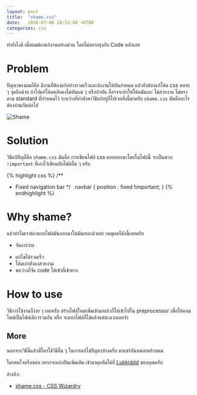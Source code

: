 ```yaml
---
layout: post
title:  "shame.css"
date:   2016-07-08 20:52:00 +0700
categories: css
---
```

ทำยังไงดี เมื่อผมต้องแก้งานอย่างด่วน โดยไม่อยากยุ่งกับ Code หลักเลย

# Problem
ปัญหาของผมก็คือ มีงานที่ต้องแก้อย่างรวดเร็วและส่งงานให้ทันกำหนด แล้วยังต้องแก้โค้ด css หลาย ๆ จุดอีกด้วย ถ้าไปแก้โค้ดหลักคงไม่ทันแน่ ๆ หรือถ้าทัน ก็อาจจะทำให้โค้ดมันเละ ไม่สวยงาม ไม่ตรงตาม standard ที่กำหนดไว้ ระหว่างที่กำลังหาวิธีแก้อยู่ก็ไปเจอสิ่งนี้มาครับ `shame.css` มันคืออะไรต้องอ่านกันต่อไป

![Shame](http://i.giphy.com/7ihN5Rdv4EoQE.gif)

# Solution
วิธีแก้ปัญก็คือ `shame.css` มันคือ การเขียนไฟล์ css แยกออกมาโดยในไฟล์นี้ จะเป็นพวก `!important` ที่เอาไว้เขียนทับไฟล์อื่น ๆ ครับ

{% highlight css %}
/**
 * Fixed navigation bar
 */ 
.navbar {
  position : fixed !important;
}
{% endhighlight %}

# Why shame?
แล้วทำไมเราต้องแยกไฟล์มันออกมาให้มันเยอะด้วยล่ะ เหตุผลก็ดังนี้เลยครับ

* จัดการง่าย
+ แก้ไขได้รวดเร็ว
+ โค้ดเก่ายังคงสวยงาม
+ พอว่างก็จัด code ให้เข้าที่เข้าทาง

# How to use
วิธีการใช้งานก็ง่าย ๆ เลยครับ สร้างไฟล์ใหม่เพิ่มเข้ามาแล้วก็ใส่เข้าไปใน preprocessor เพื่อให้คอมไพล์เป็นไฟล์เดียวรวมกัน หรือ จะแยกไฟล์ก็ได้แล้วแต่สะดวกเลยจ้า

## More
นอกจากวิธีนี้แล้วมีใครใช้วิธีอื่น ๆ ในการแก้ไขปัญหาบ้างครับ มาแชร์กันหน่อยคร้าบผม


ใครสนใจหรือชอบ อยากจะแบ่งปันเพิ่มเติม เข้ามาคุยกันได้ที่ [Lukkiddd](http://www.facebook.com/lukkiddd) ขอบคุณครับ

อ้างอิง:

* [shame.css - CSS Wizardry](http://csswizardry.com/2013/04/shame-css/)
